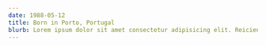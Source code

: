 ```yaml
---
date: 1988-05-12
title: Born in Porto, Portugal
blurb: Lorem ipsum dolor sit amet consectetur adipisicing elit. Reiciendis nostrum dolor ullam aliquid animi, laborum iure perspiciatis itaque ipsa eaque accusamus architecto magni, vitae debitis libero vero quod aspernatur laboriosam doloremque tempore.
---
```

